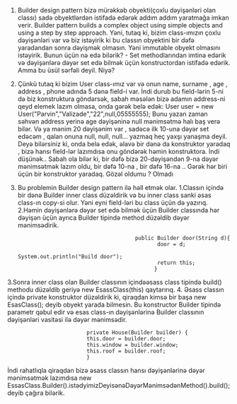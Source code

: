 1. Builder design pattern bizə mürəkkəb obyekti(çoxlu dəyişənləri olan classı) sadə obyektlərdən 
istifadə edərək addım addım yaratmağa imkan verir.
   Builder pattern builds a complex object using simple objects and using a step by step approach.
Yəni, tutaq ki, bizim class-ımızın çoxlu dəyişənləri var və biz istəyirik ki bu classın obyektini bir dəfə
yaradandan sonra dəyişmək olmasın. Yəni immutable obyekt olmasını istəyirik. 
Bunun üçün nə edə bilərik? - Set methodlarından imtina edərik və dəyişənlərə dəyər set edə bilmək üçün 
konstructordan istifadə edərik. 
 Amma bu üsül sərfəli deyil. Niyə? 
2. Çünkü tutaq ki bizim User class-ımız var və onun name, surname , age , address , phone adında 5 dənə 
field-i var. İndi durub bu field-lərin 5-ni də biz konstruktura göndərsək, sabah məsələn bizə adamın address-ni 
qeyd elemek lazım olmasa, onda gərək belə edək: User user = new User("Parvin","Valizade","22",null,05555555);
Bunu yazan zaman səhvən address yerinə age dəyişəninə null mənimsətmə halı baş verə bilər. Və ya mənim 20 dəyişənim 
var , sadəcə ilk 10-una dəyər set edəcəm , qalan onuna null, null, null... yazmaq heç yaxşı yanaşma deyil.
Deyə bilərsiniz ki, onda belə edək, əlavə bir dənə da konstruktor yaradaq , bizə hansı field-lər lazımdısa onu göndərək
həmin konstruktora. İndi düşünək.. Sabah ola bilər ki, bir dəfə bizə 20-dəyişəndən 9-na dəyər mənimsətmək lazım oldu,
bir dəfə 10-na , bir dəfə 16-na ..
Gərək hər biri üçün bir konstruktor yaradaq. Gözəl oldumu ? Olmadı 

3. Bu problemin Builder design pattern ilə həll etmək olar.
 1.Classın içində bir dənə Builder inner class düzəldirik və bu inner class sanki əsas class-ın copy-si olur. 
Yəni eyni field-ləri bu class üçün də yazırıq. 
 2.Həmin dəyişənlərə dəyər set edə bilmək üçün Builder classında hər dəyişən 
üçün ayrıca  Builder tipində method düzəldib dəyər mənimsədirik.
                                            
                                            public Builder door(String d){
                                                   door = d;
                                                   System.out.println("Build door");
                                                   return this;
                                                  }

 3.Sonra inner class olan Builder classının içindəəsass class tipində build() methodu düzəldib geriyə 
 new EsassClass(this) qaytarırıq. 
4. Əsass classın içində private konstruktor düzəldirik ki, qiraqdan kimsə bir başa new EsasClass(); deyib obyekt 
yarada bilmesin. Bu konstructor Builder tipində parametr qəbul edir və esas class-ın dəyişənlərinə Builder classının 
dəyişənləri vasitəsi ilə dəyər mənimsədir.
                              
                             private House(Builder builder) {
                             this.door = builder.door;
                             this.window = builder.window;
                             this.roof = builder.roof;
                             }
İndi rahatlıqla qiraqdan bizə əsass classın hansı dəyişənlərinə dəyər mənimsətmək lazımdısa 
new EssasClass.Builder().istədyimizDeyisənəDəyərMənimsədənMethod().build(); deyib çağıra bilərik.

